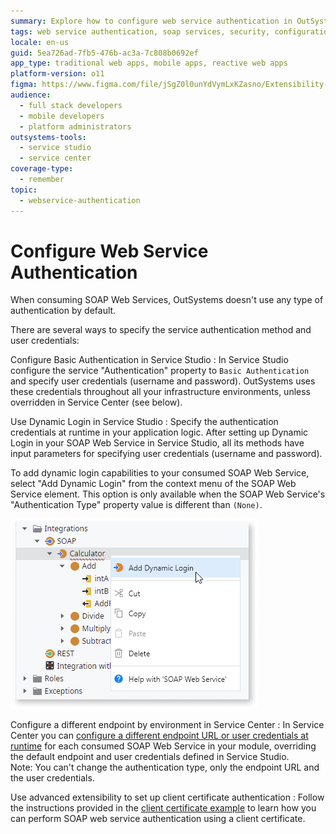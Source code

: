 ```yaml
---
summary: Explore how to configure web service authentication in OutSystems 11 (O11) for SOAP services, including basic, dynamic, and certificate-based methods.
tags: web service authentication, soap services, security, configuration management, authentication methods
locale: en-us
guid: 5ea726ad-7fb5-476b-ac3a-7c808b0692ef
app_type: traditional web apps, mobile apps, reactive web apps
platform-version: o11
figma: https://www.figma.com/file/jSgZ0l0unYdVymLxKZasno/Extensibility-and-Integration?type=design&node-id=418%3A12&mode=design&t=8a1ub9syb4QKHbuk-1
audience:
  - full stack developers
  - mobile developers
  - platform administrators
outsystems-tools:
  - service studio
  - service center
coverage-type:
  - remember
topic:
  - webservice-authentication
---
```


# Configure Web Service Authentication

When consuming SOAP Web Services, OutSystems doesn't use any type of authentication by default.

There are several ways to specify the service authentication method and user credentials:

Configure Basic Authentication in Service Studio
:   In Service Studio configure the service "Authentication" property to `Basic Authentication` and specify user credentials (username and password). OutSystems uses these credentials throughout all your infrastructure environments, unless overridden in Service Center (see below).

Use Dynamic Login in Service Studio
:   Specify the authentication credentials at runtime in your application logic. After setting up Dynamic Login in your SOAP Web Service in Service Studio, all its methods have input parameters for specifying user credentials (username and password).  

   To add dynamic login capabilities to your consumed SOAP Web Service, select "Add Dynamic Login" from the context menu of the SOAP Web Service element. This option is only available when the SOAP Web Service's "Authentication Type" property value is different than `(None)`.

   ![Screenshot showing how to add dynamic login to a consumed SOAP Web Service in OutSystems Service Studio](images/soap-add-dynamic-login.png "Adding Dynamic Login to SOAP Web Service")

Configure a different endpoint by environment in Service Center
:   In Service Center you can [configure a different endpoint URL or user credentials at runtime](<configure-runtime.md>) for each consumed SOAP Web Service in your module, overriding the default endpoint and user credentials defined in Service Studio.  
    Note: You can't change the authentication type, only the endpoint URL and the user credentials.

Use advanced extensibility to set up client certificate authentication
:   Follow the instructions provided in the [client certificate example](<./extensibility-use-cases/certificate.md>) to learn how you can perform SOAP web service authentication using a client certificate.
